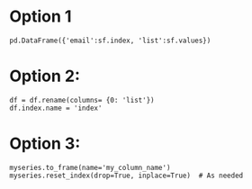 # Option 1
~~~
pd.DataFrame({'email':sf.index, 'list':sf.values})
~~~

# Option 2: 
~~~
df = df.rename(columns= {0: 'list'})
df.index.name = 'index'
~~~

# Option 3:
~~~
myseries.to_frame(name='my_column_name')
myseries.reset_index(drop=True, inplace=True)  # As needed
~~~
